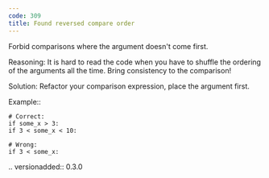 ```yaml
---
code: 309
title: Found reversed compare order
---
```



Forbid comparisons where the argument doesn't come first.

Reasoning:
    It is hard to read the code when
    you have to shuffle the ordering of the arguments all the time.
    Bring consistency to the comparison!

Solution:
    Refactor your comparison expression, place the argument first.

Example::

    # Correct:
    if some_x > 3:
    if 3 < some_x < 10:

    # Wrong:
    if 3 < some_x:

.. versionadded:: 0.3.0